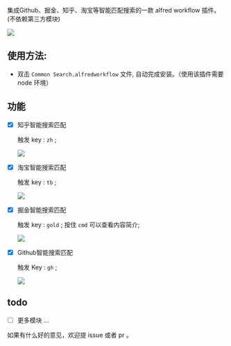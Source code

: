 
集成Github、掘金、知乎、淘宝等智能匹配搜索的一款 alfred workflow 插件。(不依赖第三方模块)

![](http://oqhtscus0.bkt.clouddn.com/f27594afeda6b513ffec98c3e60ccbb0.jpg-400)


## 使用方法:

* 双击 `Common Search.alfredworkflow` 文件, 自动完成安装。（使用该插件需要 node 环境）

## 功能

- [x] 知乎智能搜索匹配

  触发 key : `zh` ;

  ![](http://oqhtscus0.bkt.clouddn.com/a7fc2d503fb33894212a2c651390a779.jpg-400)


- [x] 淘宝智能搜索匹配

  触发 key : `tb` ;

  ![](http://oqhtscus0.bkt.clouddn.com/97f9f0513c1369886a812bbf6cd73b05.jpg-400)

- [x] 掘金智能搜索匹配

  触发 key : `gold` ; 按住 `cmd` 可以查看内容简介;

  ![](http://oqhtscus0.bkt.clouddn.com/079319b8c521c56075cf2bb1dccc5e6e.jpg-400)


- [x] Github智能搜索匹配

  触发 Key : `gh` ;

  ![](http://oqhtscus0.bkt.clouddn.com/c0f217c75c131b1ee93ab4c1d353ec42.jpg-400)


## todo

- [ ] 更多模块 ...

如果有什么好的意见，欢迎提 issue 或者 pr 。